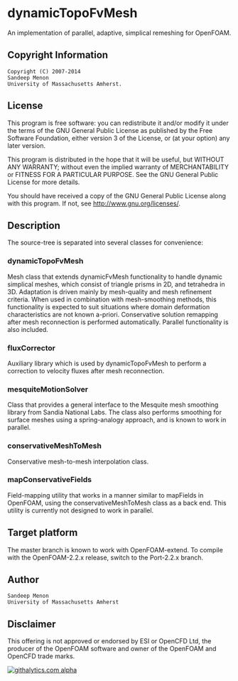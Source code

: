 # dynamicTopoFvMesh
An implementation of parallel, adaptive, simplical remeshing for OpenFOAM.

## Copyright Information
    Copyright (C) 2007-2014
    Sandeep Menon
    University of Massachusetts Amherst.

## License
This program is free software: you can redistribute it and/or modify
it under the terms of the GNU General Public License as published by
the Free Software Foundation, either version 3 of the License, or
(at your option) any later version.

This program is distributed in the hope that it will be useful,
but WITHOUT ANY WARRANTY; without even the implied warranty of
MERCHANTABILITY or FITNESS FOR A PARTICULAR PURPOSE.  See the
GNU General Public License for more details.

You should have received a copy of the GNU General Public License
along with this program.  If not, see <http://www.gnu.org/licenses/>.

## Description

The source-tree is separated into several classes for convenience:

### dynamicTopoFvMesh
Mesh class that extends dynamicFvMesh functionality to handle dynamic simplical meshes, which consist of triangle prisms in 2D, and tetrahedra in 3D. Adaptation is driven mainly by mesh-quality and mesh refinement criteria. When used in combination with mesh-smoothing methods, this functionality is expected to suit situations where domain deformation characteristics are not known a-priori. Conservative solution remapping after mesh reconnection is performed automatically. Parallel functionality is also included.

### fluxCorrector
Auxiliary library which is used by dynamicTopoFvMesh to perform a correction to velocity fluxes after mesh reconnection.

### mesquiteMotionSolver
Class that provides a general interface to the Mesquite mesh smoothing library from Sandia National Labs. The class also performs smoothing for surface meshes using a spring-analogy approach, and is known to work in parallel.

### conservativeMeshToMesh
Conservative mesh-to-mesh interpolation class.

### mapConservativeFields
Field-mapping utility that works in a manner similar to mapFields in OpenFOAM, using the conservativeMeshToMesh class as a back end. This utility is currently not designed to work in parallel.

## Target platform
The master branch is known to work with OpenFOAM-extend.
To compile with the OpenFOAM-2.2.x release, switch to the Port-2.2.x branch.

## Author
    Sandeep Menon
    University of Massachusetts Amherst

## Disclaimer
This offering is not approved or endorsed by ESI or OpenCFD Ltd, the producer of the OpenFOAM software and owner of the OpenFOAM and OpenCFD trade marks.

[![githalytics.com alpha](https://cruel-carlota.pagodabox.com/5760a35830bafd3e1ad3b93b46d33f15 "githalytics.com")](http://githalytics.com/smenon/dynamicTopoFvMesh)
